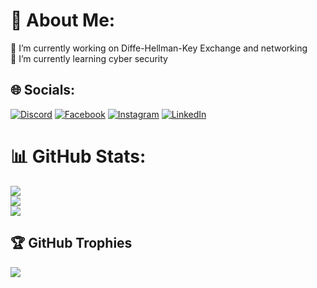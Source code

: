 # 💫 About Me:
🔭 I’m currently working on Diffe-Hellman-Key Exchange and networking <br>🌱 I’m currently learning cyber security <br>


## 🌐 Socials:
[![Discord](https://img.shields.io/badge/Discord-%237289DA.svg?logo=discord&logoColor=white)](https://discord.gg/mohamed8347) [![Facebook](https://img.shields.io/badge/Facebook-%231877F2.svg?logo=Facebook&logoColor=white)](https://facebook.com/https://www.facebook.com/mohamed.ateff.906/) [![Instagram](https://img.shields.io/badge/Instagram-%23E4405F.svg?logo=Instagram&logoColor=white)](https://instagram.com/https://www.instagram.com/mohamedatef2214?igsh=amptNXowMjh2NG9r) [![LinkedIn](https://img.shields.io/badge/LinkedIn-%230077B5.svg?logo=linkedin&logoColor=white)](https://linkedin.com/in/linkedin.com/in/mohamed-atef-a06675278) 
# 📊 GitHub Stats:
![](https://github-readme-stats.vercel.app/api?username=mohamedatef2001&theme=dark&hide_border=false&include_all_commits=true&count_private=true)<br/>
![](https://github-readme-streak-stats.herokuapp.com/?user=mohamedatef2001&theme=dark&hide_border=false)<br/>
![](https://github-readme-stats.vercel.app/api/top-langs/?username=mohamedatef2001&theme=dark&hide_border=false&include_all_commits=true&count_private=true&layout=compact)

## 🏆 GitHub Trophies
![](https://github-profile-trophy.vercel.app/?username=mohamedatef2001&theme=radical&no-frame=false&no-bg=true&margin-w=4)

<!-- Proudly created with GPRM ( https://gprm.itsvg.in ) -->
